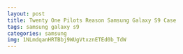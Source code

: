 ```yaml
---
layout: post
title: Twenty One Pilots Reason Samsung Galaxy S9 Case
tags: samsung galaxy s9
categories: samsung
img: 1NLmdqanHRTBbj9WUgVtxznETEd0b_TdW
---
```

